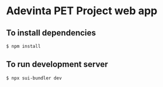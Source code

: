 # Adevinta PET Project web app

## To install dependencies

```
$ npm install
```

## To run development server

```
$ npx sui-bundler dev
```

